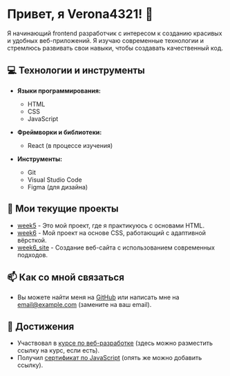 # Привет, я Verona4321! 👋

Я начинающий frontend разработчик с интересом к созданию красивых и удобных веб-приложений. Я изучаю современные технологии и стремлюсь развивать свои навыки, чтобы создавать качественный код.

## 💻 Технологии и инструменты

- **Языки программирования:**
  - HTML
  - CSS
  - JavaScript
  
- **Фреймворки и библиотеки:**
  - React (в процессе изучения)
  
- **Инструменты:**
  - Git
  - Visual Studio Code
  - Figma (для дизайна)

## 🌱 Мои текущие проекты

- [week5](https://github.com/Verona4321/week5) - Это мой проект, где я практикуюсь с основами HTML.
- [week6](https://github.com/Verona4321/week6) - Мой проект на основе CSS, работающий с адаптивной вёрсткой.
- [week6_site](https://github.com/Verona4321/week6_site) - Создание веб-сайта с использованием современных подходов.

## 📫 Как со мной связаться

- Вы можете найти меня на [GitHub](https://github.com/Verona4321) или написать мне на [email@example.com](mailto:email@example.com) (замените на ваш email).

## 🎉 Достижения

- Участвовал в [курсе по веб-разработке](https://example.com) (здесь можно разместить ссылку на курс, если есть).
- Получил [сертификат по JavaScript](https://example.com) (опять же можно добавить ссылку).
